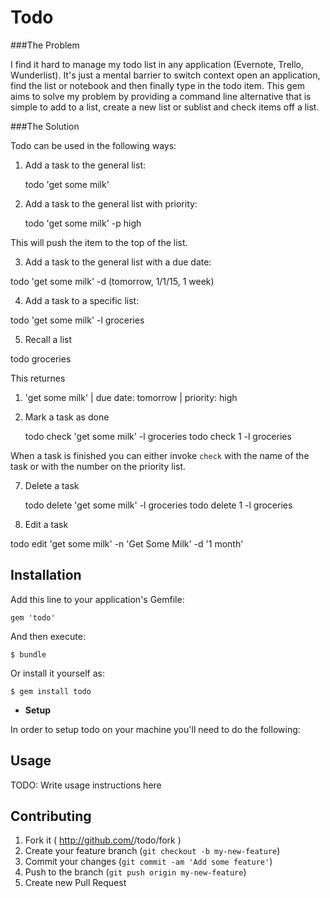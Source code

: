 # Todo

###The Problem

I find it hard to manage my todo list in any application (Evernote, Trello, Wunderlist).  It's just a mental barrier to switch context open an application, find the list or notebook and then finally type in the todo item.  This gem aims to solve my problem by providing a command line alternative that is simple to add to a list, create a new list or sublist and check items off a list.

###The Solution
	
Todo can be used in the following ways:

1. Add a task to the general list:
    
    todo 'get some milk'

2. Add a task to the general list with priority:

   todo 'get some milk' -p high

This will push the item to the top of the list.

3. Add a task to the general list with a due date:

  todo 'get some milk' -d (tomorrow, 1/1/15, 1 week)

4. Add a task to a specific list:

  todo 'get some milk' -l groceries

5. Recall a list

  todo groceries

This returnes

   1. 'get some milk' | due date: tomorrow | priority: high

6. Mark a task as done

	todo check 'get some milk' -l groceries
  todo check 1 -l groceries

When a task is finished you can either invoke `check` with the name of the task or with the number on the priority list.

7. Delete a task

	todo delete 'get some milk' -l groceries
  todo delete 1 -l groceries

8. Edit a task

  todo edit 'get some milk' -n 'Get Some Milk' -d '1 month'

## Installation

Add this line to your application's Gemfile:

    gem 'todo'

And then execute:

    $ bundle

Or install it yourself as:

    $ gem install todo

- **Setup**

In order to setup todo on your machine you'll need to do the following:

## Usage

TODO: Write usage instructions here

## Contributing

1. Fork it ( http://github.com/<my-github-username>/todo/fork )
2. Create your feature branch (`git checkout -b my-new-feature`)
3. Commit your changes (`git commit -am 'Add some feature'`)
4. Push to the branch (`git push origin my-new-feature`)
5. Create new Pull Request
